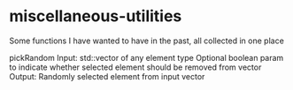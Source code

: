 # miscellaneous-utilities
Some functions I have wanted to have in the past, all collected in one place

pickRandom
Input:  std::vector of any element type
        Optional boolean param to indicate whether selected element should be removed from vector
Output: Randomly selected element from input vector
